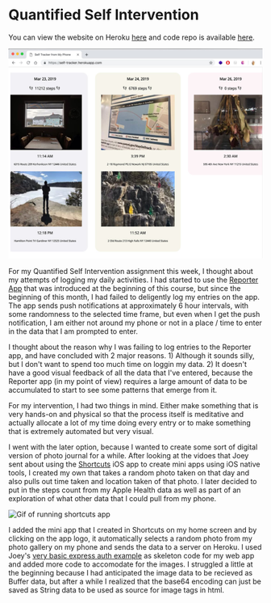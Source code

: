 # Quantified Self Intervention

You can view the website on Heroku [here](https://self-tracker.herokuapp.com/) and code repo is available [here](https://github.com/js6450/quantified-self-tracker).

![image of web view of log entries](img/webpage-view.jpg)

For my Quantified Self Intervention assignment this week, I thought about my attempts of logging my daily activities. I had started to use the [Reporter App](http://reporter-app.com/) that was introduced at the beginning of this course, but since the beginning of this month, I had failed to deligently log my entries on the app. The app sends push notifications at approximately 6 hour intervals, with some randomness to the selected time frame, but even when I get the push notification, I am either not around my phone or not in a place / time to enter in the data that I am prompted to enter.

I thought about the reason why I was failing to log entries to the Reporter app, and have concluded with 2 major reasons. 1) Although it sounds silly, but I don't want to spend too much time on loggin my data. 2) It doesn't have a good visual feedback of all the data that I've entered, because the Reporter app (in my point of view) requires a large amount of data to be accumulated to start to see some patterns that emerge from it.

For my intervention, I had two things in mind. Either make something that is very hands-on and physical so that the process itself is meditative and actually allocate a lot of my time doing every entry or to make something that is extremely automated but very visual.

I went with the later option, because I wanted to create some sort of digital version of photo journal for a while. After looking at the vidoes that Joey sent about using the [Shortcuts](https://support.apple.com/guide/shortcuts/welcome/ios) iOS app to create mini apps using iOS native tools, I created my own that takes a random photo taken on that day and also pulls out time taken and location taken of that photo. I later decided to put in the steps count from my Apple Health data as well as part of an exploration of what other data that I could pull from my phone.

![Gif of running shortcuts app](img/shortcuts-app.gif)

I added the mini app that I created in Shortcuts on my home screen and by clicking on the app logo, it automatically selects a random photo from my photo gallery on my phone and sends the data to a server on Heroku. I used Joey's [very basic express auth example](https://github.com/joeyklee/very-basic-express-auth-example/tree/with-mongodb) as skeleton code for my web app and added more code to accomodate for the images. I struggled a little at the beginning because I had anticipated the image data to be recieved as Buffer data, but after a while I realized that the base64 encoding can just be saved as String data to be used as source for image tags in html.
